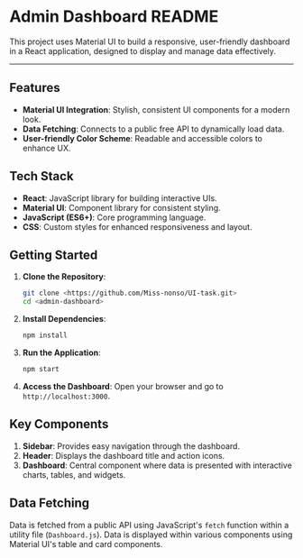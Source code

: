 # Admin Dashboard README

This project uses Material UI to build a responsive, user-friendly dashboard in a React application, designed to display and manage data effectively.

---




## Features

- **Material UI Integration**: Stylish, consistent UI components for a modern look.
- **Data Fetching**: Connects to a public free API to dynamically load data.
- **User-friendly Color Scheme**: Readable and accessible colors to enhance UX.

## Tech Stack

- **React**: JavaScript library for building interactive UIs.
- **Material UI**: Component library for consistent styling.
- **JavaScript (ES6+)**: Core programming language.
- **CSS**: Custom styles for enhanced responsiveness and layout.


## Getting Started

1. **Clone the Repository**:
   ```bash
   git clone <https://github.com/Miss-nonso/UI-task.git>
   cd <admin-dashboard>
   ```

2. **Install Dependencies**:
   ```bash
   npm install
   ```

3. **Run the Application**:
   ```bash
   npm start
   ```

4. **Access the Dashboard**:
   Open your browser and go to `http://localhost:3000`.

## Key Components

1. **Sidebar**: Provides easy navigation through the dashboard.
2. **Header**: Displays the dashboard title and action icons.
3. **Dashboard**: Central component where data is presented with interactive charts, tables, and widgets.

## Data Fetching

Data is fetched from a public API using JavaScript's `fetch` function within a utility file (`Dashboard.js`). Data is displayed within various components using Material UI's table and card components.
